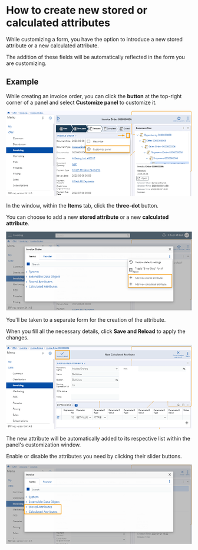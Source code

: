 # How to create new stored or calculated attributes

While customizing a form, you have the option to introduce a new stored attribute or a new calculated attribute. 

The addition of these fields will be automatically reflected in the form you are customizing. 

## Example 

While creating an invoice order, you can click the **button** at the top-right corner of a panel and select **Customize panel** to customize it.

![Pictures](pictures/Invoice_Order_menu_20_01.png)

In the window, within the **Items** tab, click the **three-dot** button. 

You can choose to add a new **stored attribute** or a new **calculated attribute**.

![Pictures](pictures/Invoice_Add_20_01.png)

You'll be taken to a separate form for the creation of the attribute.

When you fill all the necessary details, click **Save and Reload** to apply the changes.

![Pictures](pictures/Invoice_Save_Reload_20_01.png)

The new attribute will be automatically added to its respective list within the panel's customization window.

Enable or disable the attributes you need by clicking their slider buttons.

![Pictures](pictures/Invoice_attributes_21_01.png)

